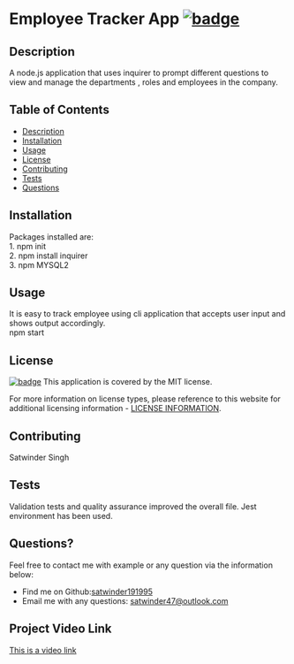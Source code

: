  # Employee Tracker App [![badge](https://img.shields.io/badge/license-MIT-brightgreen)](./LICENSE)

  ## Description

  A node.js application that uses inquirer to prompt different questions to view and manage the departments , roles and employees in the company.

  ## Table of Contents
  - [Description](#description)
  - [Installation](#installation)
  - [Usage](#usage)
  - [License](#license)
  - [Contributing](#contributing)
  - [Tests](#tests)
  - [Questions](#questions)

  ## Installation

  Packages installed are:<br>  1. npm init <br> 2. npm install inquirer <br> 3. npm MYSQL2

  ## Usage

 It is easy to track employee using cli application that accepts user input and shows output accordingly. <br> npm start

  ## License

  [![badge](https://img.shields.io/badge/license-MIT-brightgreen)](./LICENSE)
This application is covered by the MIT license.

For more information on license types, please reference to this website for additional licensing information - [LICENSE INFORMATION](https://opensource.org/licenses).

  ## Contributing

  Satwinder Singh
  
  ## Tests

  Validation tests and quality assurance improved the overall file. Jest environment has been used.

  ## Questions?

  Feel free to contact me with example or any question via the information below:
 * Find me on Github:[satwinder191995](https://github.com/satwinder191995)
 * Email me with any questions: [satwinder47@outlook.com](mailto:satwinder47@outlook.com)

  ## Project Video Link
  [This is a video link](https://drive.google.com/file/d/10NWd7l_LiinuWFtVqMJ1oJMxOy-OYviT/view?usp=sharing)

